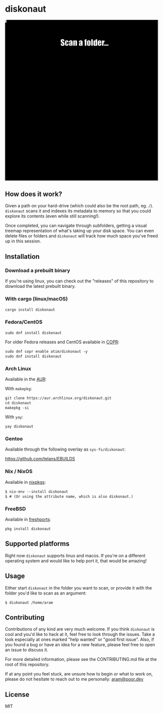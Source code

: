 # diskonaut
![demo](demo.gif)

## How does it work?

Given a path on your hard-drive (which could also be the root path, eg. `/`). `diskonaut` scans it and indexes its metadata to memory so that you could explore its contents (even while still scanning!).

Once completed, you can navigate through subfolders, getting a visual treemap representation of what's taking up your disk space. You can even delete files or folders and `diskonaut` will track how much space you've freed up in this session.

## Installation

### Download a prebuilt binary
If you're using linux, you can check out the "releases" of this repository to download the latest prebuilt binary.

### With cargo (linux/macOS)
`cargo install diskonaut`

### Fedora/CentOS

```
sudo dnf install diskonaut
```
For older Fedora releases and CentOS available in [COPR](https://copr.fedorainfracloud.org/coprs/atim/diskonaut/):
```
sudo dnf copr enable atim/diskonaut -y
sudo dnf install diskonaut
```

### Arch Linux

Available in the [AUR](https://aur.archlinux.org/packages/diskonaut):

With `makepkg`:
```
git clone https://aur.archlinux.org/diskonaut.git
cd diskonaut
makepkg -si
```
With `yay`:
```
yay diskonaut
```

### Gentoo

Available through the following overlay as `sys-fs/diskonaut`:

https://github.com/telans/EBUILDS

### Nix / NixOS
Available in [nixpkgs](https://github.com/NixOS/nixpkgs/blob/master/pkgs/tools/misc/diskonaut/default.nix):
```
$ nix-env --install diskonaut
$ # (Or using the attribute name, which is also diskonaut.)
```

### FreeBSD
Available in [freshports](https://www.freshports.org/sysutils/diskonaut/):
```
pkg install diskonaut
```

## Supported platforms
Right now `diskonaut` supports linux and macos. If you're on a different operating system and would like to help port it, that would be amazing!

## Usage
Either start `diskonaut` in the folder you want to scan, or provide it with the folder you'd like to scan as an argument:
```
$ diskonaut /home/aram
```

## Contributing
Contributions of any kind are very much welcome. If you think `diskonaut` is cool and you'd like to hack at it, feel free to look through the issues. Take a look especially at ones marked "help wanted" or "good first issue".
Also, if you found a bug or have an idea for a new feature, please feel free to open an issue to discuss it.

For more detailed information, please see the CONTRIBUTING.md file at the root of this repository.

If at any point you feel stuck, are unsure how to begin or what to work on, please do not hesitate to reach out to me personally: aram@poor.dev

## License
MIT
